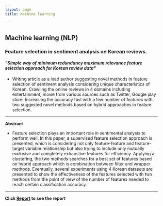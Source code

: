 ```yaml
---
layout: page
title: machine learning

---
```


## Machine learning (NLP)

### Feature selection in sentiment analysis on Korean reviews.


#### _"Simple way of minimum redundancy maximum relevance feature selection approach for Korean review data"_


 * Writing article as a lead author suggesting novel methods in feature selection of sentiment analysis considering unique characteristics of Korean. Crawling the online reviews in 4 domains including entertainment, movie from various sources such as Twitter, Google play store. Increasing the accuracy fast with a few number of features with two suggested novel methods based on hybrid approaches in feature selection.
 
 -----------------------------------------------------------------------------------------------------------------------------
 
**Abstract**

* Feature selection plays an important role in sentimental analysis to perform well. In this paper, a supervised feature selection approach is presented, which is considering not only feature-feature and feature-target variable relationship but also trying to include only mutually exclusive and completely exhaustive features for efficiency. Applying a clustering, the two methods searches for a best set of features based on hybrid approach which is combination between filter and wrapper methods. Eventually, several experiments using 4 Korean datasets are presented to show the effectiveness of the features selected with two methods from the point of view of the number of features needed to reach certain classification accuracy.

-------------------------------------------------------------------------------------------------------------------------------
 
 **Click [Report](https://juyeonheo12.github.io/NLP_paper_juyeonheo.pdf) to see the report**


